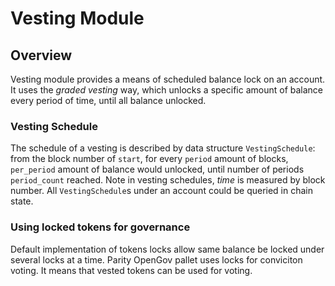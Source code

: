 # Vesting Module

## Overview

Vesting module provides a means of scheduled balance lock on an account. It uses the *graded vesting* way, which unlocks a specific amount of balance every period of time, until all balance unlocked.

### Vesting Schedule

The schedule of a vesting is described by data structure `VestingSchedule`: from the block number of `start`, for every `period` amount of blocks, `per_period` amount of balance would unlocked, until number of periods `period_count` reached. Note in vesting schedules, *time* is measured by block number. All `VestingSchedule`s under an account could be queried in chain state.

### Using locked tokens for governance

Default implementation of tokens locks allow same balance be locked under several locks at a time.
Parity OpenGov pallet uses locks for conviciton voting.
It means that vested tokens can be used for voting.
